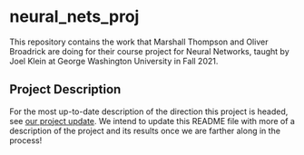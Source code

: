 # neural_nets_proj

This repository contains the work that Marshall Thompson and Oliver Broadrick are doing for their course project for Neural Networks, taught by Joel Klein at George Washington University in Fall 2021.

## Project Description

For the most up-to-date description of the direction this project is headed, see 
[our project update](./project_update.pdf).
We intend to update this README file with more of a description of the project and 
its results once we are farther along in the process!
